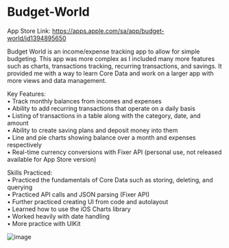 # Budget-World

App Store Link: https://apps.apple.com/sa/app/budget-world/id1394895650

Budget World is an income/expense tracking app to allow for simple budgeting. This app was more complex as I included many more features
such as charts, transactions tracking, recurring transactions, and savings. It provided me with a way to learn Core Data and work
on a larger app with more views and data management.  

Key Features:  
• Track monthly balances from incomes and expenses  
• Ability to add recurring transactions that operate on a daily basis  
• Listing of transactions in a table along with the category, date, and amount  
• Ability to create saving plans and deposit money into them  
• Line and pie charts showing balance over a month and expenses respectively  
• Real-time currency conversions with Fixer API (personal use, not released available for App Store version)  

Skills Practiced:  
• Practiced the fundamentals of Core Data such as storing, deleting, and querying  
• Practiced API calls and JSON parsing (Fixer API)  
• Further practiced creating UI from code and autolayout  
• Learned how to use the iOS Charts library  
• Worked heavily with date handling  
• More practice with UIKit  

![image](https://user-images.githubusercontent.com/16992393/91782893-b49fba80-ebbb-11ea-9acb-4413aa6bfc07.png)
